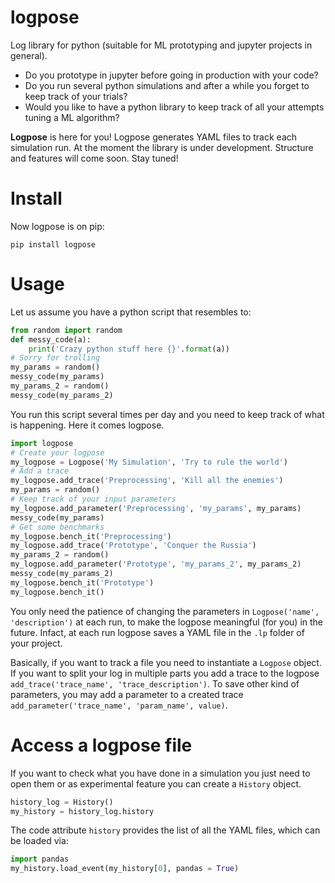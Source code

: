 # logpose
Log library for python (suitable for ML prototyping and jupyter projects in general).

- Do you prototype in jupyter before going in production with your code?
- Do you run several python simulations and after a while you forget to keep track of your trials?
- Would you like to have a python library to keep track of all your attempts tuning a ML algorithm?

**Logpose** is here for you! Logpose generates YAML files to track each simulation run. 
At the moment the library is under development. Structure and features will come soon.
Stay tuned!

# Install
Now logpose is on pip:
```
pip install logpose
```

# Usage
Let us assume you have a python script that resembles to:
```python
from random import random
def messy_code(a):
    print('Crazy python stuff here {}'.format(a))
# Sorry for trolling
my_params = random() 
messy_code(my_params)
my_params_2 = random()
messy_code(my_params_2)
```
You run this script several times per day and you need to keep track of what is happening.
Here it comes logpose.
```python
import logpose
# Create your logpose
my_logpose = Logpose('My Simulation', 'Try to rule the world')
# Add a trace
my_logpose.add_trace('Preprocessing', 'Kill all the enemies')
my_params = random()
# Keep track of your input parameters
my_logpose.add_parameter('Preprocessing', 'my_params', my_params)
messy_code(my_params)
# Get some benchmarks
my_logpose.bench_it('Preprocessing')
my_logpose.add_trace('Prototype', 'Conquer the Russia')
my_params_2 = random()
my_logpose.add_parameter('Prototype', 'my_params_2', my_params_2)
messy_code(my_params_2)
my_logpose.bench_it('Prototype')
my_logpose.bench_it()
```
You only need the patience of changing the parameters in `Logpose('name', 'description')` at each run, to make the logpose meaningful (for you) in the future.
Infact, at each run logpose saves a YAML file in the `.lp` folder of your project.

Basically, if you want to track a file you need to instantiate a `Logpose` object.
If you want to split your log in multiple parts you add a trace to the logpose `add_trace('trace_name', 'trace_description')`. To save other kind of parameters, you may add a parameter to a created trace `add_parameter('trace_name', 'param_name', value)`.
# Access a logpose file
If you want to check what you have done in a simulation you just need to open them or as experimental feature you can create a `History` object.
```python
history_log = History()
my_history = history_log.history
```
The code attribute `history` provides the list of all the YAML files, which can be loaded via:
```python
import pandas
my_history.load_event(my_history[0], pandas = True)
```